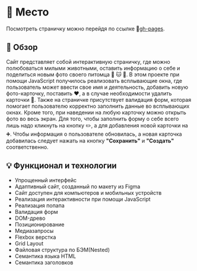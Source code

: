 # :art: **Место**
Посмотреть страничку можно перейдя по ссылке :link:[gh-pages](https://sofiapoly.github.io/mesto/index.html "Mesto").

## :rainbow: **Обзор**
Сайт представляет собой интерактивную страничку, где можно полюбоваться милыми животными, оставить информацию о себе и поделиться новым фото своего питомца :dog: :cat: :hamster:. В этом проекте при помощи JavaScript получилось реализовать всплывающие окна, где пользователь может ввести свое имя и деятельность, добавить новую фото-карточку, поставить :heart:, а в случае необходимости удалить карточки :put_litter_in_its_place:. Также на страничке присутствует валидация форм, которая помогает пользователю корректно заполнить данные во всплывающих окнах. Кроме того, при наведении на любую карточку можно открыть фото во весь экран. Для того, чтобы заполнить форму о себе всего лишь надо кликнуть на кнопку :pencil2:, а для добавления новой карточки на :heavy_plus_sign:. Чтобы информация о пользователе обновилась, а новая карточка добавилась следует нажать на кнопку **"Сохранить"** и **"Создать"** соответственно.

## :bulb: **Функционал и технологии**
* Упрощенный интерфейс
* Адаптивный сайт, созданный по макету из Figma
* Сайт доступен для компьютеров и мобильных устройств
* Реализация интерактивности при помощи JavaScript
* Реализация попапа
* Валидация форм
* DOM-древо
* Позиционирование
* Медиазапросы
* Flexbox верстка
* Grid Layout
* Файловая структура по БЭМ(Nested)
* Семантика языка HTML
* Семантика заголовков
